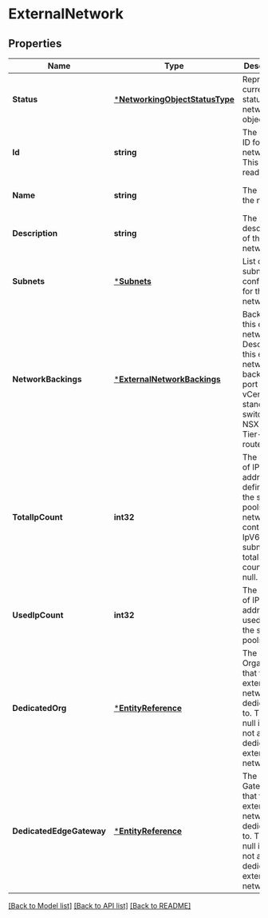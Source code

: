 # ExternalNetwork

## Properties
Name | Type | Description | Notes
------------ | ------------- | ------------- | -------------
**Status** | [***NetworkingObjectStatusType**](NetworkingObjectStatusType.md) | Represents current status of the networking object.  | [optional] [default to null]
**Id** | **string** | The unique ID for the network. This field is read-only. | [optional] [default to null]
**Name** | **string** | The name of the network. | [optional] [default to null]
**Description** | **string** | The description of the network. | [optional] [default to null]
**Subnets** | [***Subnets**](Subnets.md) | List of subnets configured for the network. | [optional] [default to null]
**NetworkBackings** | [***ExternalNetworkBackings**](ExternalNetworkBackings.md) | Backings for this external network. Describes if this external network is backed by port groups, vCenter standard switch or an NSX-T Tier-0 router.  | [optional] [default to null]
**TotalIpCount** | **int32** | The number of IP addresses defined by the static ip pools. If the network contains any IpV6 subnets, the total ip count will be null. | [optional] [default to null]
**UsedIpCount** | **int32** | The number of IP address used from the static ip pools. | [optional] [default to null]
**DedicatedOrg** | [***EntityReference**](EntityReference.md) | The Organization that this external network is dedicated to. This is null if this is not a dedicated external network. | [optional] [default to null]
**DedicatedEdgeGateway** | [***EntityReference**](EntityReference.md) | The Edge Gateway that this external network is dedicated to. This is null if this is not a dedicated external network. | [optional] [default to null]

[[Back to Model list]](../README.md#documentation-for-models) [[Back to API list]](../README.md#documentation-for-api-endpoints) [[Back to README]](../README.md)


